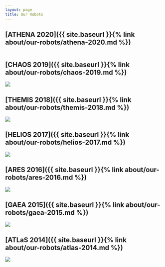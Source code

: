 ```yaml
---
layout: page
title: Our Robots
---
```


## [ATHENA 2020]({{ site.baseurl }}{% link about/our-robots/athena-2020.md %})
<img src=""/>

## [CHAOS 2019]({{ site.baseurl }}{% link about/our-robots/chaos-2019.md %})
<img src="{{ site.baseurl }}{% link assets/images/2019/chaos.jpg %}"/>

## [THEMIS 2018]({{ site.baseurl }}{% link about/our-robots/themis-2018.md %})
<img src="{{ site.baseurl }}{% link assets/images/2018/themis.jpg %}"/>

## [HELIOS 2017]({{ site.baseurl }}{% link about/our-robots/helios-2017.md %})
<img src="{{ site.baseurl }}{% link assets/images/2017/helios.jpg %}"/>

## [ARES 2016]({{ site.baseurl }}{% link about/our-robots/ares-2016.md %})
<img src="{{ site.baseurl }}{% link assets/images/2016/ares.jpg %}"/>

## [GAEA 2015]({{ site.baseurl }}{% link about/our-robots/gaea-2015.md %})
<img src="{{ site.baseurl }}{% link assets/images/2015/gaea.jpg %}"/>

## [ATLaS 2014]({{ site.baseurl }}{% link about/our-robots/atlas-2014.md %})
<img src="{{ site.baseurl }}{% link assets/images/2014/atlas.jpg %}"/>
